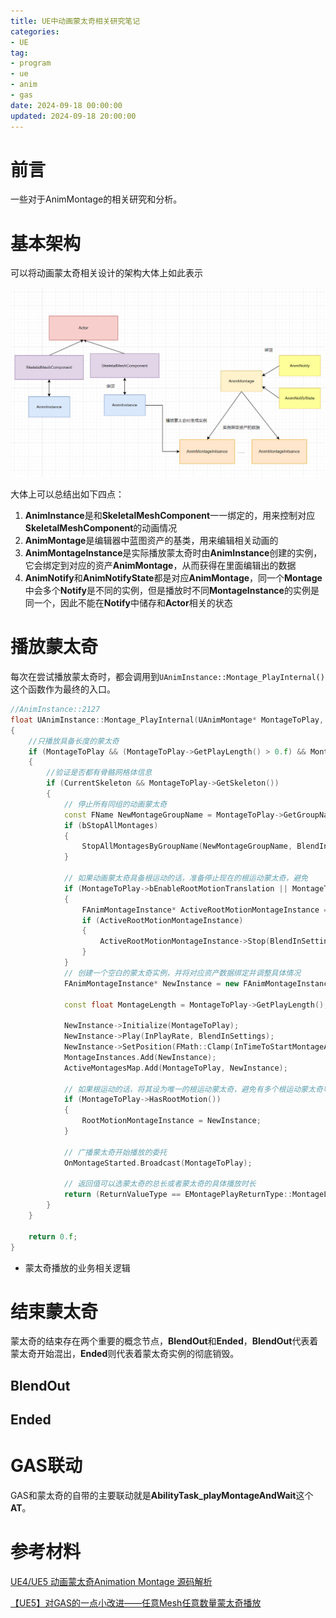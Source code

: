 ```yaml
---
title: UE中动画蒙太奇相关研究笔记
categories: 
- UE
tag:
- program
- ue
- anim
- gas
date: 2024-09-18 00:00:00
updated: 2024-09-18 20:00:00
---
```

# 前言

一些对于AnimMontage的相关研究和分析。
<!-- more -->

# 基本架构

可以将动画蒙太奇相关设计的架构大体上如此表示

![image-20240918234744876](./UE_AnimMontage/image-20240918234744876.png)

大体上可以总结出如下四点：

1. **AnimInstance**是和**SkeletalMeshComponent**一一绑定的，用来控制对应**SkeletalMeshComponent**的动画情况
2. **AnimMontage**是编辑器中蓝图资产的基类，用来编辑相关动画的
3. **AnimMontageInstance**是实际播放蒙太奇时由**AnimInstance**创建的实例，它会绑定到对应的资产**AnimMontage**，从而获得在里面编辑出的数据
4. **AnimNotify**和**AnimNotifyState**都是对应**AnimMontage**，同一个**Montage**中会多个**Notify**是不同的实例，但是播放时不同**MontageInstance**的实例是同一个，因此不能在**Notify**中储存和**Actor**相关的状态

# 播放蒙太奇

每次在尝试播放蒙太奇时，都会调用到`UAnimInstance::Montage_PlayInternal()` 这个函数作为最终的入口。

```c++
//AnimInstance::2127
float UAnimInstance::Montage_PlayInternal(UAnimMontage* MontageToPlay, const FMontageBlendSettings& BlendInSettings, float InPlayRate /*= 1.f*/, EMontagePlayReturnType ReturnValueType /*= EMontagePlayReturnType::MontageLength*/, float InTimeToStartMontageAt /*= 0.f*/, bool bStopAllMontages /*= true*/)
{
	//只播放具备长度的蒙太奇
	if (MontageToPlay && (MontageToPlay->GetPlayLength() > 0.f) && MontageToPlay->HasValidSlotSetup())
	{
        //验证是否都有骨骼网格体信息
		if (CurrentSkeleton && MontageToPlay->GetSkeleton())
		{
            // 停止所有同组的动画蒙太奇
			const FName NewMontageGroupName = MontageToPlay->GetGroupName();
			if (bStopAllMontages)
			{
				StopAllMontagesByGroupName(NewMontageGroupName, BlendInSettings);
			}

			// 如果动画蒙太奇具备根运动的话，准备停止现在的根运动蒙太奇，避免
			if (MontageToPlay->bEnableRootMotionTranslation || MontageToPlay->bEnableRootMotionRotation)
			{
				FAnimMontageInstance* ActiveRootMotionMontageInstance = GetRootMotionMontageInstance();
				if (ActiveRootMotionMontageInstance)
				{
					ActiveRootMotionMontageInstance->Stop(BlendInSettings);
				}
			}
			// 创建一个空白的蒙太奇实例，并将对应资产数据绑定并调整具体情况
			FAnimMontageInstance* NewInstance = new FAnimMontageInstance(this);

			const float MontageLength = MontageToPlay->GetPlayLength();
            
			NewInstance->Initialize(MontageToPlay);
			NewInstance->Play(InPlayRate, BlendInSettings);
			NewInstance->SetPosition(FMath::Clamp(InTimeToStartMontageAt, 0.f, MontageLength));
			MontageInstances.Add(NewInstance);
			ActiveMontagesMap.Add(MontageToPlay, NewInstance);

			// 如果根运动的话，将其设为唯一的根运动蒙太奇，避免有多个根运动蒙太奇导致的冲突
			if (MontageToPlay->HasRootMotion())
			{
				RootMotionMontageInstance = NewInstance;
			}

            // 广播蒙太奇开始播放的委托
			OnMontageStarted.Broadcast(MontageToPlay);

            // 返回值可以选蒙太奇的总长或者蒙太奇的具体播放时长
			return (ReturnValueType == EMontagePlayReturnType::MontageLength) ? MontageLength : (MontageLength / (InPlayRate*MontageToPlay->RateScale));
		}
	}

	return 0.f;
}
```

- 蒙太奇播放的业务相关逻辑

# 结束蒙太奇

蒙太奇的结束存在两个重要的概念节点，**BlendOut**和**Ended**，**BlendOut**代表着蒙太奇开始混出，**Ended**则代表着蒙太奇实例的彻底销毁。

## BlendOut

## Ended

# GAS联动

GAS和蒙太奇的自带的主要联动就是**AbilityTask_playMontageAndWait**这个**AT**。

# 参考材料

[UE4/UE5 动画蒙太奇Animation Montage 源码解析](https://zhuanlan.zhihu.com/p/664971350)

[【UE5】对GAS的一点小改进——任意Mesh任意数量蒙太奇播放](https://zhuanlan.zhihu.com/p/718524837)